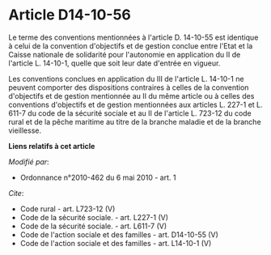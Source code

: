 # Article D14-10-56

Le terme des conventions mentionnées à l'article D. 14-10-55 est identique à celui de la convention d'objectifs et de gestion
conclue entre l'Etat et la Caisse nationale de solidarité pour l'autonomie en application du II de l'article L. 14-10-1,
quelle que soit leur date d'entrée en vigueur. 

Les conventions conclues en application du III de l'article L. 14-10-1 ne peuvent comporter des dispositions contraires à
celles de la convention d'objectifs et de gestion mentionnée au II du même article ou à celles des conventions d'objectifs et
de gestion mentionnées aux articles L. 227-1 et L. 611-7 du code de la sécurité sociale et au II de l'article L. 723-12 du
code rural et de la pêche maritime au titre de la branche maladie et de la branche vieillesse.

**Liens relatifs à cet article**

_Modifié par_:

  - Ordonnance n°2010-462 du 6 mai 2010 - art. 1

_Cite_:

  - Code rural - art. L723-12 (V)
  - Code de la sécurité sociale. - art. L227-1 (V)
  - Code de la sécurité sociale. - art. L611-7 (V)
  - Code de l'action sociale et des familles - art. D14-10-55 (V)
  - Code de l'action sociale et des familles - art. L14-10-1 (V)
